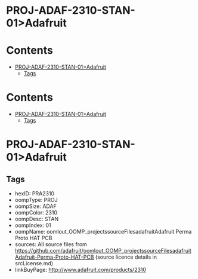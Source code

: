 
PROJ-ADAF-2310-STAN-01>Adafruit
===============================

Contents
========

* [PROJ-ADAF-2310-STAN-01>Adafruit](#proj-adaf-2310-stan-01adafruit)
	* [Tags](#tags)

Contents
========

* [PROJ-ADAF-2310-STAN-01>Adafruit](#proj-adaf-2310-stan-01adafruit)
	* [Tags](#tags)

# PROJ-ADAF-2310-STAN-01>Adafruit

## Tags

- hexID: PRA2310
- oompType: PROJ
- oompSize: ADAF
- oompColor: 2310
- oompDesc: STAN
- oompIndex: 01
- oompName: oomlout_OOMP_projectssourceFilesadafruitAdafruit Perma Proto HAT PCB
- sources: All source files from https://github.com/adafruit/oomlout_OOMP_projectssourceFilesadafruitAdafruit-Perma-Proto-HAT-PCB (source licence details in srcLicense.md)
- linkBuyPage: http://www.adafruit.com/products/2310
